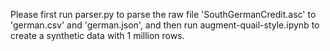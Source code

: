 Please first run parser.py to parse the raw file 'SouthGermanCredit.asc' to 'german.csv' and 'german.json', and then run augment-quail-style.ipynb to create a synthetic data with 1 million rows.
